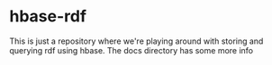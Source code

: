hbase-rdf
========

This is just a repository where we're playing around with storing and querying rdf using hbase. The docs directory has some more info

